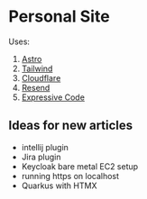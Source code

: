 # Personal Site

Uses:

1. [Astro](https://astro.build/)
2. [Tailwind](https://tailwindcss.com/)
3. [Cloudflare](https://pages.cloudflare.com/)
4. [Resend](https://resend.com/)
5. [Expressive Code](https://expressive-code.com/)

## Ideas for new articles

- intellij plugin
- Jira plugin
- Keycloak bare metal EC2 setup
- running https on localhost
- Quarkus with HTMX
